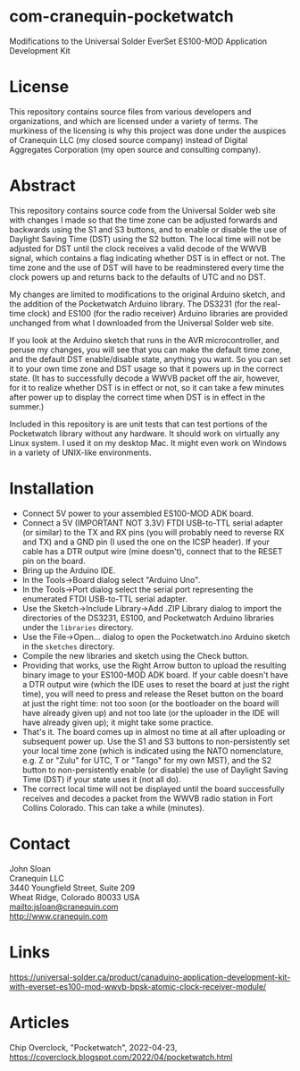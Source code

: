 # com-cranequin-pocketwatch
Modifications to the Universal Solder EverSet ES100-MOD Application Development Kit
# License
This repository contains source files from various developers and
organizations, and which are licensed under a variety of terms.
The murkiness of the licensing is why this project was done under
the auspices of Cranequin LLC (my closed source company) instead
of Digital Aggregates Corporation (my open source and consulting
company).
# Abstract
This repository contains source code from the Universal Solder web
site with changes I made so that the time zone can be adjusted
forwards and backwards using the S1 and S3 buttons, and to enable
or disable the use of Daylight Saving Time (DST) using the S2 button.
The local time will not be adjusted for DST until the clock receives
a valid decode of the WWVB signal, which contains a flag indicating
whether DST is in effect or not. The time zone and the use of DST
will have to be readminstered every time the clock powers up and
returns back to the defaults of UTC and no DST.

My changes are limited to modifications to the original Arduino
sketch, and the addition of the Pocketwatch Arduino library. The
DS3231 (for the real-time clock) and ES100 (for the radio receiver)
Arduino libraries are provided unchanged from what I downloaded
from the Universal Solder web site.

If you look at the Arduino sketch that runs in the AVR microcontroller,
and peruse my changes, you will see that you can make the default
time zone, and the default DST enable/disable state, anything you want.
So you can set it to your own time zone and DST usage so that it
powers up in the correct state. (It has to successfully decode a WWVB
packet off the air, however, for it to realize whether DST is in effect
or not, so it can take a few minutes after power up to display the
correct time when DST is in effect in the summer.)

Included in this repository is are unit tests that can test
portions of the Pocketwatch library without any hardware. It should
work on virtually any Linux system. I used it on my desktop Mac.
It might even work on Windows in a variety of UNIX-like environments.
# Installation
* Connect 5V power to your assembled ES100-MOD ADK board.
* Connect a 5V (IMPORTANT NOT 3.3V) FTDI USB-to-TTL serial adapter (or similar) to the TX and RX pins (you will probably need to reverse RX and TX) and a GND pin (I used the one on the ICSP header). If your cable has a DTR output wire (mine doesn't), connect that to the RESET pin on the board.
* Bring up the Arduino IDE.
* In the Tools->Board dialog select "Arduino Uno".
* In the Tools->Port dialog select the serial port representing the enumerated FTDI USB-to-TTL serial adapter.
* Use the Sketch->Include Library->Add .ZIP Library dialog to import the directories of the DS3231, ES100, and Pocketwatch Arduino libraries under the ```libraries``` directory.
* Use the File->Open... dialog to open the Pocketwatch.ino Arduino sketch in the ```sketches``` directory.
* Compile the new libraries and sketch using the Check button.
* Providing that works, use the Right Arrow button to upload the resulting binary image to your ES100-MOD ADK board. If your cable doesn't have a DTR output wire (which the IDE uses to reset the board at just the right time), you will need to press and release the Reset button on the board at just the right time: not too soon (or the bootloader on the board will have already given up) and not too late (or the uploader in the IDE will have already given up); it might take some practice.
* That's it. The board comes up in almost no time at all after uploading or subsequent power up. Use the S1 and S3 buttons to non-persistently set your local time zone (which is indicated using the NATO nomenclature, e.g. Z or "Zulu" for UTC, T or "Tango" for my own MST), and the S2 button to non-persistently enable (or disable) the use of Daylight Saving Time (DST) if your state uses it (not all do).
* The correct local time will not be displayed until the board successfully receives and decodes a packet from the WWVB radio station in Fort Collins Colorado. This can take a while (minutes).
# Contact
John Sloan    
Cranequin LLC   
3440 Youngfield Street, Suite 209    
Wheat Ridge, Colorado 80033 USA    
<mailto:jsloan@cranequin.com>    
<http://www.cranequin.com>    
# Links
<https://universal-solder.ca/product/canaduino-application-development-kit-with-everset-es100-mod-wwvb-bpsk-atomic-clock-receiver-module/>
# Articles
Chip Overclock, "Pocketwatch", 2022-04-23, <https://coverclock.blogspot.com/2022/04/pocketwatch.html>

